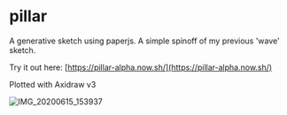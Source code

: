 ﻿# pillar

A generative sketch using paperjs. A simple spinoff of my previous 'wave' sketch.

Try it out here: [https://pillar-alpha.now.sh/](https://pillar-alpha.now.sh/)

Plotted with Axidraw v3

![IMG_20200615_153937](https://user-images.githubusercontent.com/26900172/147999478-b31d5aa9-92b8-4a23-b00c-3234c7d232b5.jpg)
